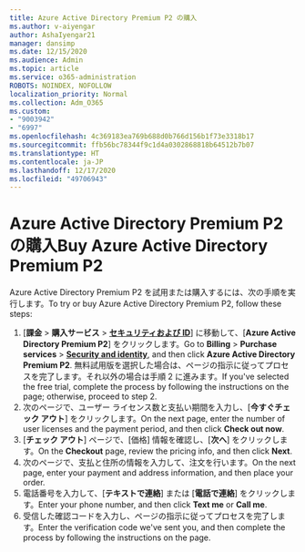 ```yaml
---
title: Azure Active Directory Premium P2 の購入
ms.author: v-aiyengar
author: AshaIyengar21
manager: dansimp
ms.date: 12/15/2020
ms.audience: Admin
ms.topic: article
ms.service: o365-administration
ROBOTS: NOINDEX, NOFOLLOW
localization_priority: Normal
ms.collection: Adm_O365
ms.custom:
- "9003942"
- "6997"
ms.openlocfilehash: 4c369183ea769b688d0b766d156b1f73e3318b17
ms.sourcegitcommit: ffb56bc78344f9c1d4a0302868818b64512b7b07
ms.translationtype: HT
ms.contentlocale: ja-JP
ms.lasthandoff: 12/17/2020
ms.locfileid: "49706943"
---
```

# <a name="buy-azure-active-directory-premium-p2"></a><span data-ttu-id="01a82-102">Azure Active Directory Premium P2 の購入</span><span class="sxs-lookup"><span data-stu-id="01a82-102">Buy Azure Active Directory Premium P2</span></span>

<span data-ttu-id="01a82-103">Azure Active Directory Premium P2 を試用または購入するには、次の手順を実行します。</span><span class="sxs-lookup"><span data-stu-id="01a82-103">To try or buy Azure Active Directory Premium P2, follow these steps:</span></span>

1. <span data-ttu-id="01a82-104">[**課金** > **購入サービス** > [**セキュリティおよび ID**](https://go.microsoft.com/fwlink/?linkid=2131946)] に移動して、[**Azure Active Directory Premium P2**] をクリックします。</span><span class="sxs-lookup"><span data-stu-id="01a82-104">Go to **Billing** > **Purchase services** > [**Security and identity**](https://go.microsoft.com/fwlink/?linkid=2131946), and then click **Azure Active Directory Premium P2**.</span></span>
<span data-ttu-id="01a82-105">無料試用版を選択した場合は、ページの指示に従ってプロセスを完了します。それ以外の場合は手順 2 に進みます。</span><span class="sxs-lookup"><span data-stu-id="01a82-105">If you've selected the free trial, complete the process by following the instructions on the page; otherwise, proceed to step 2.</span></span>
1. <span data-ttu-id="01a82-106">次のページで、ユーザー ライセンス数と支払い期間を入力し、[**今すぐチェック アウト**] をクリックします。</span><span class="sxs-lookup"><span data-stu-id="01a82-106">On the next page, enter the number of user licenses and the payment period, and then click **Check out now**.</span></span>
1. <span data-ttu-id="01a82-107">[**チェック アウト**] ページで、[価格] 情報を確認し、[**次へ**] をクリックします。</span><span class="sxs-lookup"><span data-stu-id="01a82-107">On the **Checkout** page, review the pricing info, and then click **Next**.</span></span>
1. <span data-ttu-id="01a82-108">次のページで、支払と住所の情報を入力して、注文を行います。</span><span class="sxs-lookup"><span data-stu-id="01a82-108">On the next page, enter your payment and address information, and then place your order.</span></span>
1. <span data-ttu-id="01a82-109">電話番号を入力して、[**テキストで連絡**] または [**電話で連絡**] をクリックします。</span><span class="sxs-lookup"><span data-stu-id="01a82-109">Enter your phone number, and then click **Text me** or **Call me**.</span></span>
1. <span data-ttu-id="01a82-110">受信した確認コードを入力し、ページの指示に従ってプロセスを完了します。</span><span class="sxs-lookup"><span data-stu-id="01a82-110">Enter the verification code we've sent you, and then complete the process by following the instructions on the page.</span></span>
